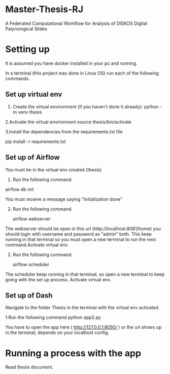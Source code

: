 # Master-Thesis-RJ
 A Federated Computational Workflow for Analysis of DISKOS Digital  Palynological Slides

# Setting up

It is assumed you have docker installed in your pc and running.

In a terminal (this project was done in Linux OS) run each of the following commands.

## Set up virtual env


1. Create the virtual environment (if you haven't done it already):
   python -m venv thesis


2.Activate the virtual environment
  source thesis/bin/activate

3.Install the dependencies from the requirements.txt file
  
  pip install -r requirements.txt


## Set up of Airflow

You must be in the virtual env created (thesis)

1. Run the following command.
  
  airflow db init

You must receive a message saying "Initialization done"

2. Run the following command.

   airflow webserver

The webserver should be open in this url (http://localhost:8081/home) you should login with username and password as "admin" both. This keep running in that terminal so you must open a new terminal to run the next command.Activate virtual env.

2. Run the following command.

   airflow scheduler

The scheduler keep running in that terminal, so open a new terminal to keep going with the set up process. Activate virtual env.


## Set up of Dash

Navigate to the folder Thesis in the terminal with the virtual env activated.

1.Run the following command
 python app2.py

You have to open the app here ( http://127.0.0.1:8050/ ) or the url shows up in the terminal, depends on your localhost config.


# Running a process with the app

Read thesis document.









